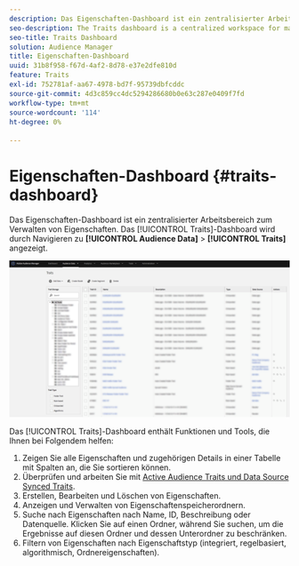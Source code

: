 ```yaml
---
description: Das Eigenschaften-Dashboard ist ein zentralisierter Arbeitsbereich zum Verwalten von Eigenschaften.
seo-description: The Traits dashboard is a centralized workspace for managing traits.
seo-title: Traits Dashboard
solution: Audience Manager
title: Eigenschaften-Dashboard
uuid: 31b8f958-f67d-4af2-8d78-e37e2dfe810d
feature: Traits
exl-id: 752781af-aa67-4978-bd7f-95739dbfcddc
source-git-commit: 4d3c859cc4dc5294286680b0e63c287e0409f7fd
workflow-type: tm+mt
source-wordcount: '114'
ht-degree: 0%

---
```


# Eigenschaften-Dashboard {#traits-dashboard}

Das Eigenschaften-Dashboard ist ein zentralisierter Arbeitsbereich zum Verwalten von Eigenschaften. Das [!UICONTROL Traits]-Dashboard wird durch Navigieren zu **[!UICONTROL Audience Data]** > **[!UICONTROL Traits]** angezeigt.

![](assets/traits-dashboard.png)

<!-- c_tb_dashboard.xml -->

Das [!UICONTROL Traits]-Dashboard enthält Funktionen und Tools, die Ihnen bei Folgendem helfen:

1. Zeigen Sie alle Eigenschaften und zugehörigen Details in einer Tabelle mit Spalten an, die Sie sortieren können.
2. Überprüfen und arbeiten Sie mit [Active Audience Traits und Data Source Synced Traits](../../features/traits/client-activity-synced-audience-traits.md).
3. Erstellen, Bearbeiten und Löschen von Eigenschaften.
4. Anzeigen und Verwalten von Eigenschaftenspeicherordnern.
5. Suche nach Eigenschaften nach Name, ID, Beschreibung oder Datenquelle. Klicken Sie auf einen Ordner, während Sie suchen, um die Ergebnisse auf diesen Ordner und dessen Unterordner zu beschränken.
6. Filtern von Eigenschaften nach Eigenschaftstyp (integriert, regelbasiert, algorithmisch, Ordnereigenschaften).
